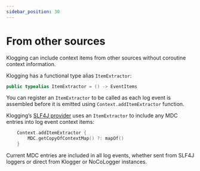 ```yaml
---
sidebar_position: 30
---
```


# From other sources

Klogging can include context items from other sources without coroutine context information.

Klogging has a functional type alias `ItemExtractor`:

```kotlin
public typealias ItemExtractor = () -> EventItems
```

You can register an `ItemExtractor` to be called as each log event is assembled before it is
emitted using `Context.addItemExtractor` function.

Klogging’s [SLF4J provider](../java/slf4j) uses an `ItemExtractor` to include any MDC entries into
log event context items:

```kotlin
    Context.addItemExtractor {
        MDC.getCopyOfContextMap() ?: mapOf()
    }
```

Current MDC entries are included in all log events, whether sent from SLF4J loggers or direct from
Klogger or NoCoLogger instances.
